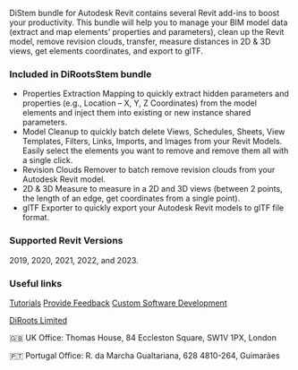 DiStem bundle for Autodesk Revit contains several Revit add-ins to boost your productivity. This bundle will help you to manage your BIM model data (extract and map elements’ properties and parameters), clean up the Revit model, remove revision clouds, transfer, measure distances in 2D & 3D views, get elements coordinates, and export to glTF.

### Included in DiRootsStem bundle
- Properties Extraction Mapping to quickly extract hidden parameters and properties (e.g., Location – X, Y, Z Coordinates) from the model elements and inject them into existing or new instance shared parameters.
- Model Cleanup to quickly batch delete Views, Schedules, Sheets, View Templates, Filters, Links, Imports, and Images from your Revit Models. Easily select the elements you want to remove and remove them all with a single click.
- Revision Clouds Remover to batch remove revision clouds from your Autodesk Revit model.
- 2D & 3D Measure to measure in a 2D and 3D views (between 2 points, the length of an edge, get coordinates from a single point).
- glTF Exporter to quickly export your Autodesk Revit models to glTF file format.

### Supported Revit Versions
2019, 2020, 2021, 2022, and 2023.

### Useful links
[Tutorials](https://diroots.com/)
[Provide Feedback](https://diroots.com/)
[Custom Software Development](https://diroots.com/)

[DiRoots Limited](https://diroots.com/) 

🇬🇧 UK Office:
Thomas House,
84 Eccleston Square,
SW1V 1PX, London

🇵🇹 Portugal Office:
R. da Marcha Gualtariana, 628
4810-264, Guimarães
